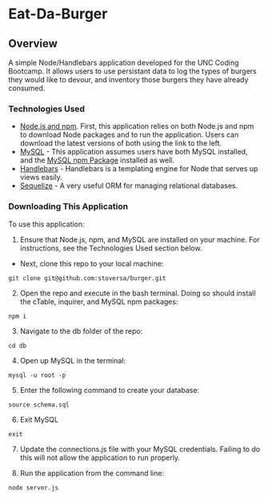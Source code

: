 # Eat-Da-Burger

## Overview
A simple Node/Handlebars application developed for the UNC Coding Bootcamp. It allows users to use persistant data to log the types of burgers they would like to devour, and inventory those burgers they have already consumed.

### Technologies Used
- [Node.js and npm](https://nodejs.org/en/download/ "Download Node.js and npm"). First, this application relies on both Node.js and npm to download Node packages and to run the application. Users can download the latest versions of both using the link to the left.
- [MySQL](https://www.mysql.com/ "MySQL") - This application assumes users have both MySQL installed, and the [MySQL npm Package](https://www.npmjs.com/package/mysql "MySQL npm Package") installed as well. 
- [Handlebars](https://handlebarsjs.com/ "Handlebars") - Handlebars is a templating engine for Node that serves up views easily.
- [Sequelize](http://docs.sequelizejs.com/ "Sequelize documentation") - A very useful ORM for managing relational databases.

### Downloading This Application
To use this application:

1. Ensure that Node.js, npm, and MySQL are installed on your machine. For instructions, see the Technologies Used section below.
- Next, clone this repo to your local machine:
```
git clone git@github.com:stoversa/burger.git
```
2. Open the repo and execute in the bash terminal. Doing so should install the cTable, inquirer, and MySQL npm packages:
```
npm i
```
3. Navigate to the db folder of the repo:
```
cd db
```
4. Open up MySQL in the terminal:
```
mysql -u root -p
```

5. Enter the following command to create your database:
```
source schema.sql
```

6. Exit MySQL
```
exit
```

7. Update the connections.js file with your MySQL credentials. Failing to do this will not allow the application to run properly.

8. Run the application from the command line:
```
node server.js
```